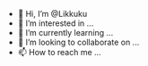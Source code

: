 - 👋 Hi, I’m @Likkuku
- 👀 I’m interested in ...
- 🌱 I’m currently learning ...
- 💞️ I’m looking to collaborate on ...
- 📫 How to reach me ...

<!---
Likkuku/Likkuku is a ✨ special ✨ repository because its `README.md` (this file) appears on your GitHub profile.
You can click the Preview link to take a look at your changes.
--->
